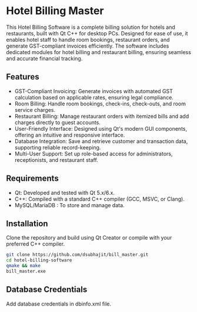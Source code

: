 
# Hotel Billing Master

This Hotel Billing Software is a complete billing solution for hotels and restaurants, built with Qt C++ for desktop PCs. Designed for ease of use, it enables hotel staff to handle room bookings, restaurant orders, and generate GST-compliant invoices efficiently. The software includes dedicated modules for hotel billing and restaurant billing, ensuring seamless and accurate financial tracking.




## Features

- GST-Compliant Invoicing: Generate invoices with automated GST calculation based on applicable rates, ensuring legal compliance.
- Room Billing: Handle room bookings, check-ins, check-outs, and room service charges.
- Restaurant Billing: Manage restaurant orders with itemized bills and add charges directly to guest accounts.
- User-Friendly Interface: Designed using Qt's modern GUI components, offering an intuitive and responsive interface.
- Database Integration: Save and retrieve customer and transaction data, supporting reliable record-keeping.
- Multi-User Support: Set up role-based access for administrators, receptionists, and restaurant staff.

## Requirements
- Qt: Developed and tested with Qt 5.x/6.x.
- C++: Compiled with a standard C++ compiler (GCC, MSVC, or Clang).
- MySQL/MariaDB : To store and manage data.

## Installation
Clone the repository and build using Qt Creator or compile with your preferred C++ compiler.
```bash
git clone https://github.com/dsubhajit/bill_master.git
cd hotel-billing-software
qmake && make
bill_master.exe
```
## Database Credentials
Add database credentials in dbinfo.xml file.